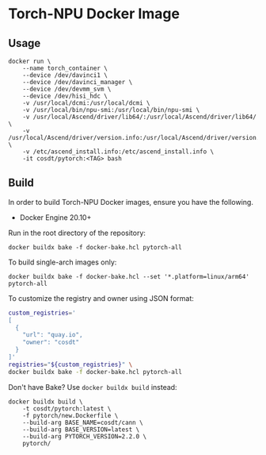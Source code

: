 # Torch-NPU Docker Image

## Usage

```docker
docker run \
    --name torch_container \
    --device /dev/davinci1 \
    --device /dev/davinci_manager \
    --device /dev/devmm_svm \
    --device /dev/hisi_hdc \
    -v /usr/local/dcmi:/usr/local/dcmi \
    -v /usr/local/bin/npu-smi:/usr/local/bin/npu-smi \
    -v /usr/local/Ascend/driver/lib64/:/usr/local/Ascend/driver/lib64/ \
    -v /usr/local/Ascend/driver/version.info:/usr/local/Ascend/driver/version.info \
    -v /etc/ascend_install.info:/etc/ascend_install.info \
    -it cosdt/pytorch:<TAG> bash
```

## Build

In order to build Torch-NPU Docker images, ensure you have the following.

- Docker Engine 20.10+

Run in the root directory of the repository:

```docker
docker buildx bake -f docker-bake.hcl pytorch-all
```

To build single-arch images only:

```docker
docker buildx bake -f docker-bake.hcl --set '*.platform=linux/arm64' pytorch-all
```

To customize the registry and owner using JSON format:

```bash
custom_registries='
[
  {
    "url": "quay.io",
    "owner": "cosdt"
  }
]'
registries="${custom_registries}" \
docker buildx bake -f docker-bake.hcl pytorch-all
```

Don't have Bake? Use `docker buildx build` instead:

```docker
docker buildx build \
    -t cosdt/pytorch:latest \
    -f pytorch/new.Dockerfile \
    --build-arg BASE_NAME=cosdt/cann \
    --build-arg BASE_VERSION=latest \
    --build-arg PYTORCH_VERSION=2.2.0 \
    pytorch/
```
